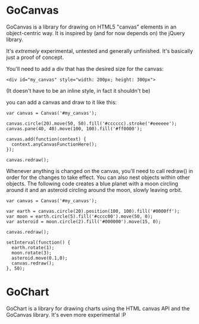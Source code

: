 GoCanvas
========

GoCanvas is a library for drawing on HTML5 "canvas" elements in an object-centric
way. It is inspired by (and for now depends on) the jQuery library.

It's *extremely* experimental, untested and generally unfinished. It's basically
just a proof of concept.

You'll need to add a div that has the desired size for the canvas:

    <div id="my_canvas" style="width: 200px; height: 300px">

(It doesn't have to be an inline style, in fact it shouldn't be)

you can add a canvas and draw to it like this:

    var canvas = Canvas('#my_canvas');
    
    canvas.circle(20).move(50, 50).fill('#cccccc).stroke('#eeeeee');
    canvas.pane(40, 40).move(100, 100).fill('#ff0000');
    
    canvas.add(function(context) {
      context.anyCanvasFunctionHere();
    });
    
    canvas.redraw();

Whenever anything is changed on the canvas, you'll need to call redraw() in
order for the changes to take effect. You can also nest objects within other
objects. The following code creates a blue planet with a moon circling around
it and an asteroid circling around the moon, slowly leaving orbit.

    var canvas = Canvas('#my_canvas');

    var earth = canvas.circle(20).position(100, 100).fill('#0000ff');
    var moon = earth.circle(5).fill('#cccc00').move(50, 0);
    var asteroid = moon.circle(2).fill('#000000').move(15, 0);

    canvas.redraw();

    setInterval(function() {
      earth.rotate(1);
      moon.rotate(3);
      asteroid.move(0.1,0);
      canvas.redraw();
    }, 50);

GoChart
=======

GoChart is a library for drawing charts using the HTML canvas API and the
GoCanvas library. It's even more experimental :P